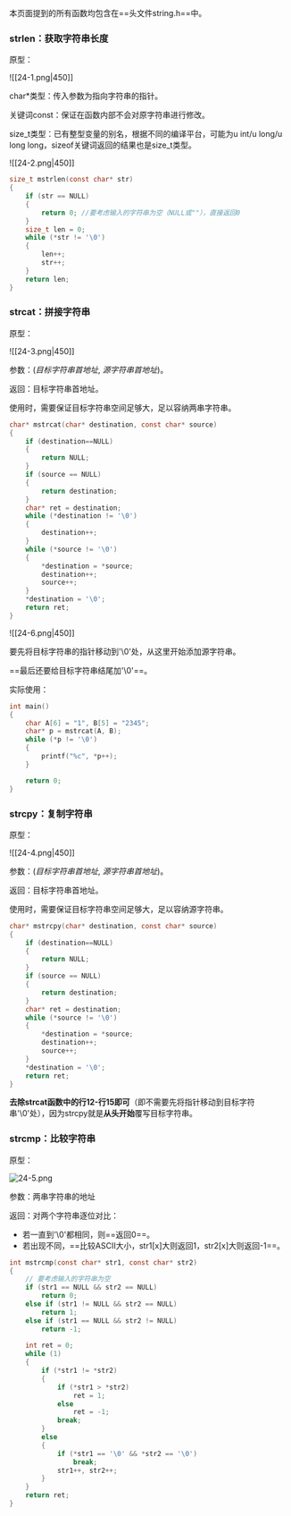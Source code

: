 本页面提到的所有函数均包含在==头文件string.h==中。

### strlen：获取字符串长度

原型：

![[24-1.png|450]]

char\*类型：传入参数为指向字符串的指针。

关键词const：保证在函数内部不会对原字符串进行修改。

size_t类型：已有整型变量的别名，根据不同的编译平台，可能为u int/u long/u long long，sizeof关键词返回的结果也是size_t类型。

![[24-2.png|450]]

```c
size_t mstrlen(const char* str)
{
    if (str == NULL)
    {
        return 0; //要考虑输入的字符串为空（NULL或""），直接返回0
    }
    size_t len = 0;
    while (*str != '\0')
    {
        len++;
        str++;
    }
    return len;
}
```

### strcat：拼接字符串

原型：

![[24-3.png|450]]

参数：(*目标字符串首地址*, *源字符串首地址*)。

返回：目标字符串首地址。

使用时，需要保证目标字符串空间足够大，足以容纳两串字符串。

```c
char* mstrcat(char* destination, const char* source)
{
    if (destination==NULL)
    {
        return NULL;
    }
    if (source == NULL)
    {
        return destination;
    }
    char* ret = destination;
    while (*destination != '\0')
    {
        destination++;
    }
    while (*source != '\0')
    {
        *destination = *source;
        destination++;
        source++;
    }
    *destination = '\0';
    return ret;
}
```

![[24-6.png|450]]

要先将目标字符串的指针移动到'\0'处，从这里开始添加源字符串。

==最后还要给目标字符串结尾加'\\0'==。

实际使用：

```c
int main()
{
    char A[6] = "1", B[5] = "2345";
    char* p = mstrcat(A, B);
    while (*p != '\0')
    {
        printf("%c", *p++);
    }

    return 0;
}
```

### strcpy：复制字符串

原型：

![[24-4.png|450]]

参数：(*目标字符串首地址*, *源字符串首地址*)。

返回：目标字符串首地址。

使用时，需要保证目标字符串空间足够大，足以容纳源字符串。

```c
char* mstrcpy(char* destination, const char* source)
{
    if (destination==NULL)
    {
        return NULL;
    }
    if (source == NULL)
    {
        return destination;
    }
    char* ret = destination;
    while (*source != '\0')
    {
        *destination = *source;
        destination++;
        source++;
    }
    *destination = '\0';
    return ret;
}
```

**去除strcat函数中的行12-行15即可**（即不需要先将指针移动到目标字符串'\\0'处），因为strcpy就是**从头开始**覆写目标字符串。

### strcmp：比较字符串

原型：

![24-5.png](24-5.png)

参数：两串字符串的地址

返回：对两个字符串逐位对比：
- 若一直到'\\0'都相同，则==返回0==。
- 若出现不同，==比较ASCII大小，str1\[x\]大则返回1，str2\[x\]大则返回-1==。

```c
int mstrcmp(const char* str1, const char* str2)
{
	// 要考虑输入的字符串为空
    if (str1 == NULL && str2 == NULL)
        return 0;
    else if (str1 != NULL && str2 == NULL)
        return 1;
    else if (str1 == NULL && str2 != NULL)
        return -1;
    
    int ret = 0;
    while (1)
    {
        if (*str1 != *str2)
        {
            if (*str1 > *str2)
                ret = 1;
            else
                ret = -1;
            break;
        }
        else
        {
            if (*str1 == '\0' && *str2 == '\0')
                break;
            str1++, str2++;
        }
    }
    return ret;
}
```